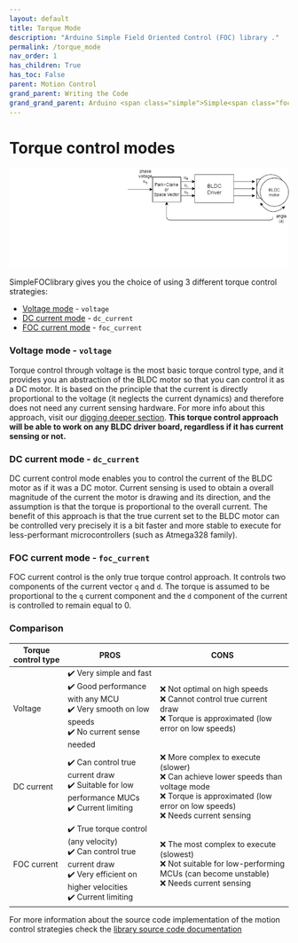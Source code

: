 ```yaml
---
layout: default
title: Torque Mode
description: "Arduino Simple Field Oriented Control (FOC) library ."
permalink: /torque_mode
nav_order: 1
has_children: True
has_toc: False
parent: Motion Control
grand_parent: Writing the Code
grand_grand_parent: Arduino <span class="simple">Simple<span class="foc">FOC</span>library</span>
---
```


# Torque control modes

<img src="extras/Images/torque_modes.gif">

<span class="simple">Simple<span class="foc">FOC</span>library</span> gives you the choice of using 3 different torque control strategies:
- [Voltage mode](voltage_torque_mode) - `voltage`
- [DC current mode](dc_current_torque_mode) - `dc_current`
- [FOC current mode](foc_current_torque_mode) - `foc_current`

### Voltage mode - `voltage`
Torque control through voltage is the most basic torque control type, and it provides you an abstraction of the BLDC motor so that you can control it as a DC motor. It is based on the principle that the current is directly proportional to the voltage (it neglects the current dynamics) and therefore does not need any current sensing hardware.  For more info about this approach, visit our [digging deeper section](voltage_torque_control). **This torque control approach will be able to work on any BLDC driver board, regardless if it has current sensing or not.**

### DC current mode - `dc_current`
DC current control mode enables you to control the current of the BLDC motor as if it was a DC motor. Current sensing is used to obtain a overall magnitude of the current the motor is drawing and its direction, and the assumption is that the torque is proportional to the overall current. The benefit of this approach is that the true current set to the BLDC motor can be controlled very precisely it is a bit faster and more stable to execute for less-performant microcontrollers (such as Atmega328 family).

### FOC current mode - `foc_current`
FOC current control is the only true torque control approach. It controls two components of the current vector `q` and `d`. The torque is assumed to be proportional to the `q` current component and the `d` component of the current is controlled to remain equal to 0.

### Comparison

Torque control type | PROS | CONS
----- | ----- | ------
Voltage  | ✔️ Very simple and fast <br>✔️ Good performance with any MCU <br> ✔️ Very smooth on low speeds<br> ✔️ No current sense needed   | ❌ Not optimal on high speeds <br> ❌ Cannot control true current draw <br> ❌ Torque is approximated (low error on low speeds)
DC current  | ✔️ Can control true current draw <br> ✔️ Suitable for low performance MUCs <br> ✔️ Current limiting  | ❌ More complex to execute  (slower) <br> ❌ Can achieve lower speeds than voltage mode <br>❌ Torque is approximated (low error on low speeds) <br> ❌ Needs current sensing
FOC current  | ✔️ True torque control (any velocity) <br> ✔️ Can control true current draw <br> ✔️ Very efficient on higher velocities <br> ✔️ Current limiting | ❌ The most complex to execute (slowest) <br> ❌ Not suitable for low-performing MCUs (can become unstable) <br> ❌ Needs current sensing

For more information about the source code implementation of the motion control strategies check the [library source code documentation](motion_control_implementation)